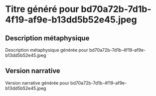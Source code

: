 # Titre généré pour bd70a72b-7d1b-4f19-af9e-b13dd5b52e45.jpeg

## Description métaphysique
Description métaphysique générée pour bd70a72b-7d1b-4f19-af9e-b13dd5b52e45.jpeg

## Version narrative
Version narrative générée pour bd70a72b-7d1b-4f19-af9e-b13dd5b52e45.jpeg
